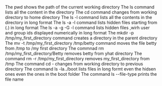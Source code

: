  The pwd shows the path of the current working directory
The ls command lists all the content in the directory
The cd command changes from working directory to home directory
The ls -l command lists all the contents in the directory in long format
The ls -a -l command lists hidden files starting from (.) in long format
The ls -a -g -G -l command lists hidden files ,wirh user and group ids displayed numerically in long format
The mkdir -p /tmp/my_first_directory command creates a directory in the parent directory
The mv -t /tmp/my_first_directory /tmp/betty command moves the file betty from /tmp to /my first directory
The commnad rm /tmp/my_first_directory/Betty removes betty from yhat directory
The command rm -r /tmp/my_first_directory removes my_first_directory from /tmp
The command cd - changes from working directory to previous directory 
The command ls -la../boot lists files in long formt even the hidsen ones even the ones in the boot folder
The command ls --file-type prints the file name
